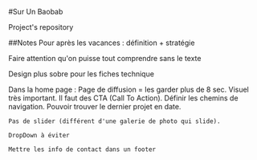 #Sur Un Baobab

Project's repository

##Notes
Pour après les vacances : définition + stratégie

Faire attention qu'on puisse tout comprendre sans le texte

Design plus sobre pour les fiches technique

Dans la home page :
	Page de diffusion = les garder plus de 8 sec. Visuel très important.
	Il faut des CTA (Call To Action).
	Définir les chemins de navigation.
	Pouvoir trouver le dernier projet en date. 
	
	Pas de slider (différent d'une galerie de photo qui slide).
	
	DropDown à éviter
	
	Mettre les info de contact dans un footer
	